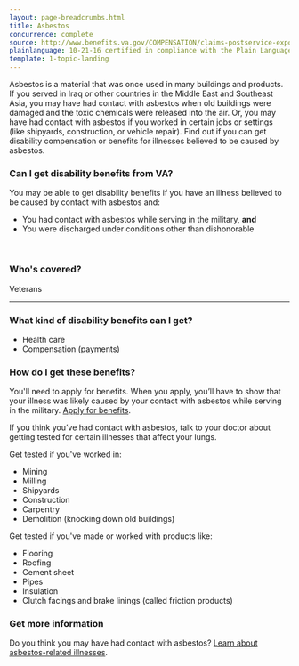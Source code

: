 ```yaml
---
layout: page-breadcrumbs.html
title: Asbestos
concurrence: complete
source: http://www.benefits.va.gov/COMPENSATION/claims-postservice-exposures-asbestos.asp
plainlanguage: 10-21-16 certified in compliance with the Plain Language Act
template: 1-topic-landing
---
```


Asbestos is a material that was once used in many buildings and products. If you served in Iraq or other countries in the Middle East and Southeast Asia, you may have had contact with asbestos when old buildings were damaged and the toxic chemicals were released into the air. Or, you may have had contact with asbestos if you worked in certain jobs or settings (like shipyards, construction, or vehicle repair). Find out if you can get disability compensation or benefits for illnesses believed to be caused by asbestos.

<div class="call-out" markdown="1">

### Can I get disability benefits from VA?

You may be able to get disability benefits if you have an illness believed to be caused by contact with asbestos and:

- You had contact with asbestos while serving in the military, **and**
- You were discharged under conditions other than dishonorable

<br>

### Who's covered?

Veterans
</div>

--------

### What kind of disability benefits can I get?

- Health care
- Compensation (payments)

### How do I get these benefits?

You'll need to apply for benefits. When you apply, you’ll have to show that your illness was likely caused by your contact with asbestos while serving in the military. [Apply for benefits](https://www.vets.gov/disability-benefits/apply-for-benefits/).

If you think you’ve had contact with asbestos, talk to your doctor about getting tested for certain illnesses that affect your lungs.

Get tested if you've worked in:
- Mining
- Milling
- Shipyards
- Construction
- Carpentry
- Demolition (knocking down old buildings) 

Get tested if you've made or worked with products like:
- Flooring
- Roofing
- Cement sheet
- Pipes
- Insulation
- Clutch facings and brake linings (called friction products)

### Get more information

Do you think you may have had contact with asbestos? [Learn about asbestos-related illnesses](http://www.publichealth.va.gov/exposures/asbestos/index.asp).

